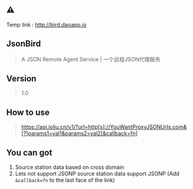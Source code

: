 
## :warning:
Temp link : http://bird.daoapp.io

## JsonBird
> A JSON Remote Agent Service | 一个远程JSON代理服务

## Version
> 1.0

## How to use
> https://api.ioliu.cn/v1/?url=http[s]://YouWantProxyJSONUrls.com&[?]params1=val1&params2=val2[&callback=fn]

## You can got
1. Source station data based on cross domain 
2. Lets not support JSONP source station data support JSONP (Add `&callback=fn` to the last face of the link)
